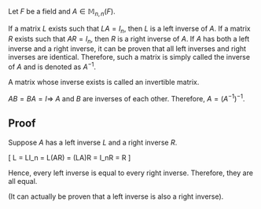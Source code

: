 Let $F$ be a field and $A \in \mathbb{M}_{n, n}(F)$.

If a matrix $L$ exists such that $LA = I_n$, then $L$ is a left inverse of $A$.
If a matrix $R$ exists such that $AR = I_n$, then $R$ is a right inverse of $A$.
If $A$ has both a left inverse and a right inverse,
it can be proven that all left inverses and right inverses are identical.
Therefore, such a matrix is simply called the inverse of $A$
and is denoted as $A^{-1}$.

A matrix whose inverse exists is called an invertible matrix.

$AB = BA = I \Rightarrow$ $A$ and $B$ are inverses of each other.
Therefore, $A = (A^{-1})^{-1}$.

## Proof

Suppose $A$ has a left inverse $L$ and a right inverse $R$.

\[ L = LI_n = L(AR) = (LA)R = I_nR = R \]

Hence, every left inverse is equal to every right inverse.
Therefore, they are all equal.

(It can actually be proven that a left inverse is also a right inverse).
